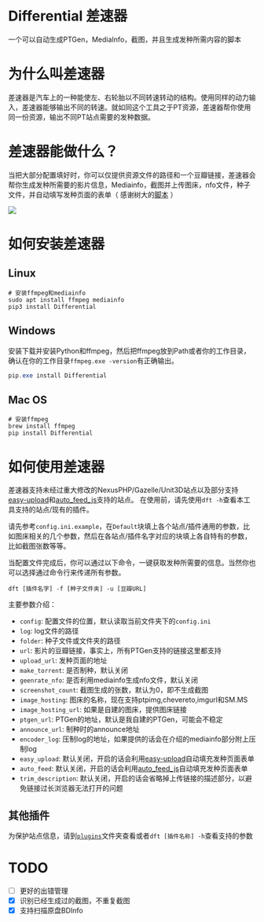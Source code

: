 # Differential 差速器
一个可以自动生成PTGen，MediaInfo，截图，并且生成发种所需内容的脚本


# 为什么叫差速器
差速器是汽车上的一种能使左、右轮胎以不同转速转动的结构。使用同样的动力输入，差速器能够输出不同的转速。就如同这个工具之于PT资源，差速器帮你使用同一份资源，输出不同PT站点需要的发种数据。

# 差速器能做什么？
当把大部分配置填好时，你可以仅提供资源文件的路径和一个豆瓣链接，差速器会帮你生成发种所需要的影片信息，Mediainfo，截图并上传图床，nfo文件，种子文件，并自动填写发种页面的表单（ 感谢树大的[脚本](https://github.com/techmovie/easy-upload) ）

![](./usage.gif)

# 如何安装差速器

## Linux

```shell
# 安装ffmpeg和mediainfo
sudo apt install ffmpeg mediainfo
pip3 install Differential
```

## Windows

安装下载并安装Python和ffmpeg，然后把ffmpeg放到Path或者你的工作目录，确认在你的工作目录`ffmpeg.exe -version`有正确输出。

```PowerShell
pip.exe install Differential
```

## Mac OS

```shell
# 安装ffmpeg
brew install ffmpeg
pip install Differential
```

# 如何使用差速器

差速器支持未经过重大修改的NexusPHP/Gazelle/Unit3D站点以及部分支持[easy-upload](https://github.com/techmovie/easy-upload)和[auto_feed_js](https://github.com/tomorrow505/auto_feed_js)支持的站点。
在使用前，请先使用`dft -h`查看本工具支持的站点/现有的插件。

请先参考`config.ini.example`，在`Default`块填上各个站点/插件通用的参数，比如图床相关的几个参数，然后在各站点/插件名字对应的块填上各自特有的参数，比如截图张数等等。

当配置文件完成后，你可以通过以下命令，一键获取发种所需要的信息。当然你也可以选择通过命令行来传递所有参数。
```shell
dft [插件名字] -f [种子文件夹] -u [豆瓣URL]
```

主要参数介绍：
 
- `config`: 配置文件的位置，默认读取当前文件夹下的`config.ini`
- `log`: log文件的路径
- `folder`: 种子文件或文件夹的路径
- `url`: 影片的豆瓣链接，事实上，所有PTGen支持的链接这里都支持
- `upload_url`: 发种页面的地址
- `make_torrent`: 是否制种，默认关闭
- `geenrate_nfo`: 是否利用mediainfo生成nfo文件，默认关闭
- `screenshot_count`: 截图生成的张数，默认为0，即不生成截图
- `image_hosting`: 图床的名称，现在支持ptpimg,chevereto,imgurl和SM.MS
- `image_hosting_url`: 如果是自建的图床，提供图床链接
- `ptgen_url`: PTGen的地址，默认是我自建的PTGen，可能会不稳定
- `announce_url`: 制种时的announce地址
- `encoder_log`: 压制log的地址，如果提供的话会在介绍的mediainfo部分附上压制log
- `easy_upload`: 默认关闭，开启的话会利用[easy-upload](https://github.com/techmovie/easy-upload)自动填充发种页面表单
- `auto_feed`: 默认关闭，开启的话会利用[auto_feed_js](https://github.com/tomorrow505/auto_feed_js)自动填充发种页面表单
- `trim_description`: 默认关闭，开启的话会省略掉上传链接的描述部分，以避免链接过长浏览器无法打开的问题

## 其他插件

为保护站点信息，请到[`plugins`](https://github.com/LeiShi1313/Differential/tree/main/differential/plugins)文件夹查看或者`dft [插件名称] -h`查看支持的参数


# TODO
- [ ] 更好的出错管理
- [x] 识别已经生成过的截图，不重复截图
- [x] 支持扫描原盘BDInfo

